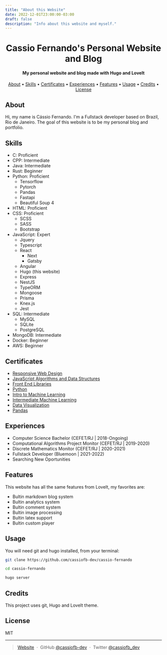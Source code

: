 ```yaml
---
title: "About this Website"
date: 2022-12-01T23:00:00-03:00
draft: false
description: "Info about this website and myself."
---
```


<h1 align="center">
  Cassio Fernando's Personal Website and Blog
</h1>

<h4 align="center">My personal website and blog made with Hugo and LoveIt</h4>

<p align="center">
  <a href="#about">About</a> •
  <a href="#skills">Skills</a> •
  <a href="#certificates">Certificates</a> •
  <a href="#experiences">Experiences</a> •
  <a href="#features">Features</a> •
  <a href="#usage">Usage</a> •
  <a href="#credits">Credits</a> •
  <a href="#license">License</a>
</p>

## About

Hi, my name is Cássio Fernando. I'm a Fullstack developer based on Brazil, Rio de Janeiro. The goal of this website is to be my personal blog and portfolio.

## Skills

- C: Proficient
- CPP: Intermediate
- Java: Intermediate
- Rust: Beginner
- Python: Proficient
  - Tensorflow
  - Pytorch
  - Pandas
  - Fastapi
  - Beautiful Soup 4
- HTML: Proficient
- CSS: Proficient
  - SCSS
  - SASS
  - Bootstrap
- JavaScript: Expert
  - Jquery
  - Typescript
  - React
    - Next
    - Gatsby
  - Angular
  - Hugo (this website)
  - Express
  - NestJS
  - TypeORM
  - Mongoose
  - Prisma
  - Knex.js
  - Jest
- SQL: Intermediate
  - MySQL
  - SQLite
  - PostgreSQL
- MongoDB: Intermediate
- Docker: Beginner
- AWS: Beginner

## Certificates

- [Responsive Web Design](https://www.freecodecamp.org/certification/cassiofb-dev/responsive-web-design)
- [JavaScript Algorithms and Data Structures](https://www.freecodecamp.org/certification/cassiofb-dev/javascript-algorithms-and-data-structures)
- [Front End Libraries](https://www.freecodecamp.org/certification/cassiofb-dev/javascript-algorithms-and-data-structures)
- [Python](https://www.kaggle.com/learn/certification/cassiosouza/python)
- [Intro to Machine Learning](https://www.kaggle.com/learn/certification/cassiosouza/intro-to-machine-learning)
- [Intermediate Machine Learning](https://www.kaggle.com/learn/certification/cassiosouza/intermediate-machine-learning)
- [Data Visualization](https://www.kaggle.com/learn/certification/cassiosouza/data-visualization)
- [Pandas](https://www.kaggle.com/learn/certification/cassiosouza/pandas)

## Experiences

- Computer Science Bachelor (CEFET/RJ | 2018-Ongoing)
- Computational Algorithms Project Monitor (CEFET/RJ | 2019-2020)
- Discrete Mathematics Monitor (CEFET/RJ | 2020-2021)
- Fullstack Developer (Bluemoon | 2021-2022)
- Searching New Oportunities

## Features

This website has all the same features from LoveIt, my favorites are:

- Bultin markdown blog system
- Bultin analytics system
- Bultin comment system
- Bultin image processing
- Bultin latex support
- Bultin custom player

## Usage

You will need git and hugo installed, from your terminal:

```sh
git clone https://github.com/cassiofb-dev/cassio-fernando

cd cassio-fernando

hugo server
```

## Credits

This project uses git, Hugo and LoveIt theme.

## License

MIT

---

> [Website](https://cassiofernando.netlify.app/) &nbsp;&middot;&nbsp;
> GitHub [@cassiofb-dev](https://github.com/cassiofb-dev) &nbsp;&middot;&nbsp;
> Twitter [@cassiofb_dev](https://twitter.com/cassiofb_dev)
